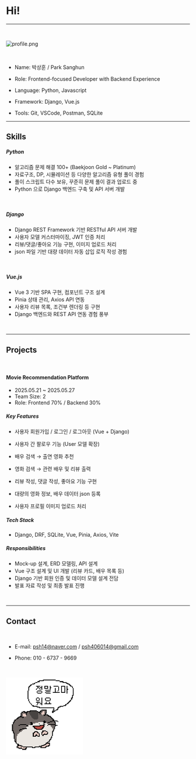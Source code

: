 # Hi!

---

&nbsp;

![profile.png](./profile.png "profile")

&nbsp;

- Name: 박상훈 / Park Sanghun
  &nbsp;

- Role: Frontend-focused Developer with Backend Experience
  &nbsp;

- Language: Python, Javascript
  &nbsp;

- Framework: Django, Vue.js
  &nbsp;

- Tools: Git, VSCode, Postman, SQLite
  &nbsp;

---

## Skills

##### Python

- 알고리즘 문제 해결 100+ (Baekjoon Gold ~ Platinum)
- 자료구조, DP, 시뮬레이션 등 다양한 알고리즘 유형 풀이 경험
- 풀이 스크립트 다수 보유, 꾸준히 문제 풀이 결과 업로드 중
- Python 으로 Django 백엔드 구축 및 API 서버 개발

&nbsp;

##### Django

- Django REST Framework 기반 RESTful API 서버 개발
- 사용자 모델 커스터마이징, JWT 인증 처리
- 리뷰/댓글/좋아요 기능 구현, 이미지 업로드 처리
- json 파일 기반 대량 데이터 자동 삽입 로직 작성 경험

&nbsp;

##### Vue.js

- Vue 3 기반 SPA 구현, 컴포넌트 구조 설계
- Pinia 상태 관리, Axios API 연동
- 사용자 리뷰 목록, 조건부 렌더링 등 구현
- Django 백엔드와 REST API 연동 경험 풍부

&nbsp;

---

## Projects

&nbsp;

#### Movie Recommendation Platform

- 2025.05.21 ~ 2025.05.27
- Team Size: 2
- Role: Frontend 70% / Backend 30%

##### Key Features

- 사용자 회원가입 / 로그인 / 로그아웃 (Vue + Django)

- 사용자 간 팔로우 기능 (User 모델 확장)

- 배우 검색 → 출연 영화 추천

- 영화 검색 → 관련 배우 및 리뷰 출력

- 리뷰 작성, 댓글 작성, 좋아요 기능 구현

- 대량의 영화 정보, 배우 데이터 json 등록

- 사용자 프로필 이미지 업로드 처리

##### Tech Stack

- Django, DRF, SQLite, Vue, Pinia, Axios, Vite

##### Responsibilities

- Mock-up 설계, ERD 모델링, API 설계
- Vue 구조 설계 및 UI 개발 (리뷰 카드, 배우 목록 등)
- Django 기반 회원 인증 및 데이터 모델 설계 전담
- 발표 자료 작성 및 최종 발표 진행

&nbsp;

---

## Contact

&nbsp;

- E-mail: psh14@naver.com / psh406014@gmail.com
  &nbsp;

- Phone: 010 - 6737 - 9669
  &nbsp;

&nbsp;

![appreciate.png](./appreciate.png "정말고마 워요")

&nbsp;
